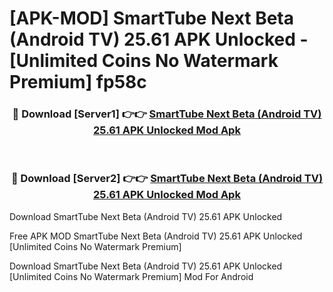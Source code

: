 # [APK-MOD] SmartTube Next Beta (Android TV) 25.61 APK Unlocked - [Unlimited Coins No Watermark Premium] fp58c



<div align="center">
<h3>🔴 Download [Server1] 👉👉 <a href="https://momento.my/?title=SmartTube_Next_Beta_(Android_TV)_25.61_APK_Unlocked">SmartTube Next Beta (Android TV) 25.61 APK Unlocked Mod Apk</a></h3><br>

<h3>🔴 Download [Server2] 👉👉 <a href="https://momento.my/?title=SmartTube_Next_Beta_(Android_TV)_25.61_APK_Unlocked">SmartTube Next Beta (Android TV) 25.61 APK Unlocked Mod Apk</a></h3>
</div>



Download SmartTube Next Beta (Android TV) 25.61 APK Unlocked 

Free APK MOD SmartTube Next Beta (Android TV) 25.61 APK Unlocked [Unlimited Coins No Watermark Premium]

Download SmartTube Next Beta (Android TV) 25.61 APK Unlocked [Unlimited Coins No Watermark Premium] Mod For Android
